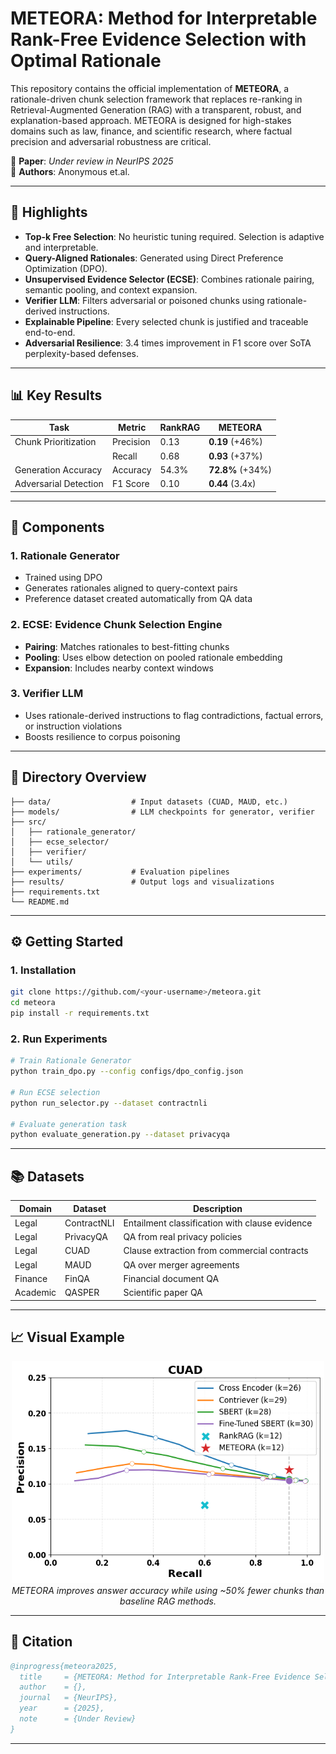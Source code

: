 # METEORA: Method for Interpretable Rank-Free Evidence Selection with Optimal Rationale

This repository contains the official implementation of **METEORA**, a rationale-driven chunk selection framework that replaces re-ranking in Retrieval-Augmented Generation (RAG) with a transparent, robust, and explanation-based approach. METEORA is designed for high-stakes domains such as law, finance, and scientific research, where factual precision and adversarial robustness are critical.

📄 **Paper**: _Under review in NeurIPS 2025_  
🧠 **Authors**: Anonymous et.al.

---

## 🚀 Highlights

- **Top-k Free Selection**: No heuristic tuning required. Selection is adaptive and interpretable.
- **Query-Aligned Rationales**: Generated using Direct Preference Optimization (DPO).
- **Unsupervised Evidence Selector (ECSE)**: Combines rationale pairing, semantic pooling, and context expansion.
- **Verifier LLM**: Filters adversarial or poisoned chunks using rationale-derived instructions.
- **Explainable Pipeline**: Every selected chunk is justified and traceable end-to-end.
- **Adversarial Resilience**: 3.4 times improvement in F1 score over SoTA perplexity-based defenses.

---

## 📊 Key Results

| Task                  | Metric      | RankRAG | METEORA |
|-----------------------|-------------|---------|---------|
| Chunk Prioritization  | Precision   | 0.13    | **0.19** (+46%) |
|                       | Recall      | 0.68    | **0.93** (+37%) |
| Generation Accuracy   | Accuracy    | 54.3%   | **72.8%** (+34%) |
| Adversarial Detection | F1 Score    | 0.10    | **0.44** (3.4x) |

---

## 🧩 Components

### 1. Rationale Generator
- Trained using DPO
- Generates rationales aligned to query-context pairs
- Preference dataset created automatically from QA data

### 2. ECSE: Evidence Chunk Selection Engine
- **Pairing**: Matches rationales to best-fitting chunks
- **Pooling**: Uses elbow detection on pooled rationale embedding
- **Expansion**: Includes nearby context windows

### 3. Verifier LLM
- Uses rationale-derived instructions to flag contradictions, factual errors, or instruction violations
- Boosts resilience to corpus poisoning

---

## 📂 Directory Overview

```
├── data/                  # Input datasets (CUAD, MAUD, etc.)
├── models/                # LLM checkpoints for generator, verifier
├── src/
│   ├── rationale_generator/
│   ├── ecse_selector/
│   ├── verifier/
│   └── utils/
├── experiments/           # Evaluation pipelines
├── results/               # Output logs and visualizations
├── requirements.txt
└── README.md
```

---

## ⚙️ Getting Started

### 1. Installation

```bash
git clone https://github.com/<your-username>/meteora.git
cd meteora
pip install -r requirements.txt
```

### 2. Run Experiments

```bash
# Train Rationale Generator
python train_dpo.py --config configs/dpo_config.json

# Run ECSE selection
python run_selector.py --dataset contractnli

# Evaluate generation task
python evaluate_generation.py --dataset privacyqa
```

---

## 📚 Datasets

| Domain     | Dataset        | Description |
|------------|----------------|-------------|
| Legal      | ContractNLI    | Entailment classification with clause evidence |
| Legal      | PrivacyQA      | QA from real privacy policies |
| Legal      | CUAD           | Clause extraction from commercial contracts |
| Legal      | MAUD           | QA over merger agreements |
| Finance    | FinQA          | Financial document QA |
| Academic   | QASPER         | Scientific paper QA |

---

## 📈 Visual Example

<p align="center">
  <img src="Images/Generations.png" width="500px"/>
  <br>
  <em>METEORA improves answer accuracy while using ~50% fewer chunks than baseline RAG methods.</em>
</p>

---

## 📜 Citation

```bibtex
@inprogress{meteora2025,
  title     = {METEORA: Method for Interpretable Rank-Free Evidence Selection with Optimal Rationale},
  author    = {},
  journal   = {NeurIPS},
  year      = {2025},
  note      = {Under Review}
}
```

---

